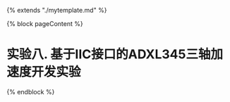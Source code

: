 {% extends "./mytemplate.md" %}

{% block pageContent %}
# 实验八. 基于IIC接口的ADXL345三轴加速度开发实验
{% endblock %}


